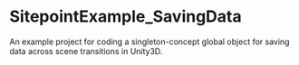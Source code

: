 # SitepointExample_SavingData
An example project for coding a singleton-concept global object for saving data across scene transitions in Unity3D.
